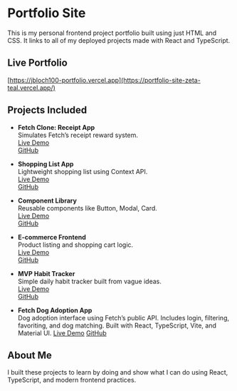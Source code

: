 # Portfolio Site

This is my personal frontend project portfolio built using just HTML and CSS. It links to all of my deployed projects made with React and TypeScript.

## Live Portfolio

[https://jbloch100-portfolio.vercel.app](https://portfolio-site-zeta-teal.vercel.app/)

## Projects Included

- **Fetch Clone: Receipt App**  
  Simulates Fetch’s receipt reward system.  
  [Live Demo](https://fetch-clone-receipt-app.vercel.app/)  
  [GitHub](https://github.com/jbloch100/fetch-clone-receipt-app)

- **Shopping List App**  
  Lightweight shopping list using Context API.  
  [Live Demo](https://shopping-list-app-woad.vercel.app/)  
  [GitHub](https://github.com/jbloch100/shopping-list-app)

- **Component Library**  
  Reusable components like Button, Modal, Card.  
  [Live Demo](https://component-library-orcin-beta.vercel.app/)  
  [GitHub](https://github.com/jbloch100/component-library)

- **E-commerce Frontend**  
  Product listing and shopping cart logic.  
  [Live Demo](https://ecommerce-frontend-ten-lovat.vercel.app/)  
  [GitHub](https://github.com/jbloch100/ecommerce-frontend)

- **MVP Habit Tracker**  
  Simple daily habit tracker built from vague ideas.  
  [Live Demo](https://mvp-habit-tracker.vercel.app/)  
  [GitHub](https://github.com/jbloch100/mvp-habit-tracker)

- **Fetch Dog Adoption App**  
  Dog adoption interface using Fetch’s public API. Includes login, filtering, favoriting, and dog matching. Built with React, TypeScript, Vite, and Material UI.
  [Live Demo](https://fetch-dog-adoption-app.vercel.app/)
  [GitHub](https://github.com/jbloch100/fetch-dog-adoption-app)

## About Me

I built these projects to learn by doing and show what I can do using React, TypeScript, and modern frontend practices.

